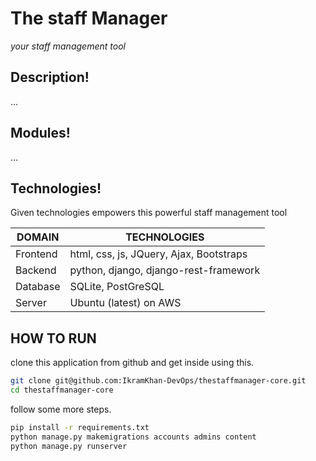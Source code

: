 # The staff Manager
_your staff management tool_

## Description!
...

## Modules!
...

## Technologies!
Given technologies empowers this powerful staff management tool 
 
| DOMAIN   | TECHNOLOGIES                            |
|----------|-----------------------------------------|
| Frontend | html, css, js, JQuery, Ajax, Bootstraps |
| Backend  | python, django, django-rest-framework   |
| Database | SQLite, PostGreSQL                      |
| Server   | Ubuntu (latest) on AWS                  |


## HOW TO RUN
clone this application from github and get inside using this.
```bash
git clone git@github.com:IkramKhan-DevOps/thestaffmanager-core.git
cd thestaffmanager-core
```
follow some more steps.
```bash
pip install -r requirements.txt
python manage.py makemigrations accounts admins content
python manage.py runserver
```
